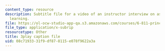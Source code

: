 ```yaml
---
content_type: resource
description: Subtitle file for a video of an instructor interview on assessing student's
  learning.
file: https://ol-ocw-studio-app-qa.s3.amazonaws.com/courses/6-811-principles-and-practice-of-assistive-technology-fall-2014/08c7193331f9df878115e078f9622a3a_ZjLZ_P8svSY.srt
file_type: application/x-subrip
resourcetype: Other
title: 3play caption file
uid: 08c71933-31f9-df87-8115-e078f9622a3a
---
```

